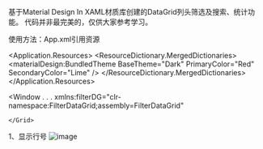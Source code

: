 基于Material Design In XAML材质库创建的DataGrid列头筛选及搜索、统计功能。
代码并非最完美的，仅供大家参考学习。

使用方法：App.xml引用资源

  
<Application.Resources>
    <ResourceDictionary>
        <ResourceDictionary.MergedDictionaries>
            <materialDesign:BundledTheme
                BaseTheme="Dark"
                PrimaryColor="Red"
                SecondaryColor="Lime" />
            <ResourceDictionary Source="pack://application:,,,/MaterialDesignThemes.Wpf;component/Themes/MaterialDesignTheme.Defaults.xaml" />
            <ResourceDictionary Source="pack://application:,,,/FilterDataGrid;component/Themes/Generic.xaml" />
        </ResourceDictionary.MergedDictionaries>
    </ResourceDictionary>
</Application.Resources>
   
   
 <Window . . .
       xmlns:filterDG="clr-namespace:FilterDataGrid;assembly=FilterDataGrid"
    <Grid>
 
    </Grid>
</Window>

1、显示行号
![image](https://github.com/ChelyLuu/FilterDataGrid/assets/73624088/c1194c2d-0435-4d5f-bd9f-940e0eff353f)



